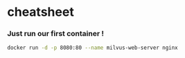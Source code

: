 # cheatsheet

### Just run our first container !

```bash
docker run -d -p 8080:80 --name milvus-web-server nginx
```
